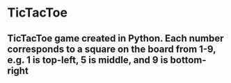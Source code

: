 # TicTacToe
## TicTacToe game created in Python.  Each number corresponds to a square on the board from 1-9, e.g. 1 is top-left, 5 is middle, and 9 is bottom-right

